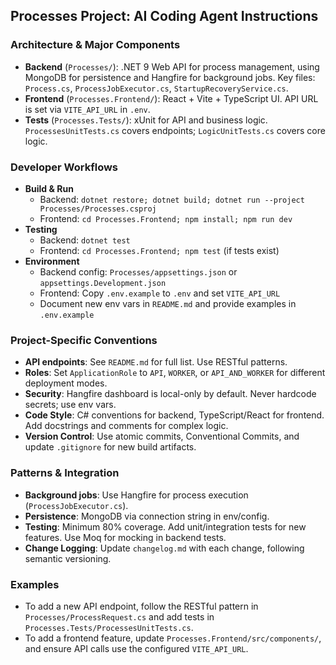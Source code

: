 ## Processes Project: AI Coding Agent Instructions

### Architecture & Major Components

- **Backend** (`Processes/`): .NET 9 Web API for process management, using MongoDB for persistence and Hangfire for background jobs. Key files: `Process.cs`, `ProcessJobExecutor.cs`, `StartupRecoveryService.cs`.
- **Frontend** (`Processes.Frontend/`): React + Vite + TypeScript UI. API URL is set via `VITE_API_URL` in `.env`.
- **Tests** (`Processes.Tests/`): xUnit for API and business logic. `ProcessesUnitTests.cs` covers endpoints; `LogicUnitTests.cs` covers core logic.

### Developer Workflows

- **Build & Run**
  - Backend: `dotnet restore; dotnet build; dotnet run --project Processes/Processes.csproj`
  - Frontend: `cd Processes.Frontend; npm install; npm run dev`
- **Testing**
  - Backend: `dotnet test`
  - Frontend: `cd Processes.Frontend; npm test` (if tests exist)
- **Environment**
  - Backend config: `Processes/appsettings.json` or `appsettings.Development.json`
  - Frontend: Copy `.env.example` to `.env` and set `VITE_API_URL`
  - Document new env vars in `README.md` and provide examples in `.env.example`

### Project-Specific Conventions

- **API endpoints**: See `README.md` for full list. Use RESTful patterns.
- **Roles**: Set `ApplicationRole` to `API`, `WORKER`, or `API_AND_WORKER` for different deployment modes.
- **Security**: Hangfire dashboard is local-only by default. Never hardcode secrets; use env vars.
- **Code Style**: C# conventions for backend, TypeScript/React for frontend. Add docstrings and comments for complex logic.
- **Version Control**: Use atomic commits, Conventional Commits, and update `.gitignore` for new build artifacts.

### Patterns & Integration

- **Background jobs**: Use Hangfire for process execution (`ProcessJobExecutor.cs`).
- **Persistence**: MongoDB via connection string in env/config.
- **Testing**: Minimum 80% coverage. Add unit/integration tests for new features. Use Moq for mocking in backend tests.
- **Change Logging**: Update `changelog.md` with each change, following semantic versioning.

### Examples

- To add a new API endpoint, follow the RESTful pattern in `Processes/ProcessRequest.cs` and add tests in `Processes.Tests/ProcessesUnitTests.cs`.
- To add a frontend feature, update `Processes.Frontend/src/components/`, and ensure API calls use the configured `VITE_API_URL`.
